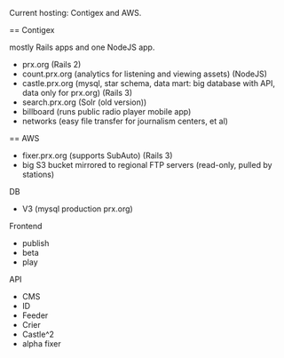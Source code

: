 Current hosting: Contigex and AWS.

== Contigex

mostly Rails apps and one NodeJS app.

* prx.org (Rails 2)
* count.prx.org (analytics for listening and viewing assets) (NodeJS)
* castle.prx.org (mysql, star schema, data mart: big database with API, data only for prx.org) (Rails 3)
* search.prx.org (Solr (old version))
* billboard (runs public radio player mobile app)
* networks (easy file transfer for journalism centers, et al)

== AWS

* fixer.prx.org (supports SubAuto) (Rails 3)
* big S3 bucket mirrored to regional FTP servers (read-only, pulled by stations)

DB
* V3 (mysql production prx.org)

Frontend
* publish
* beta
* play

API
* CMS
* ID
* Feeder
* Crier
* Castle^2
* alpha fixer
